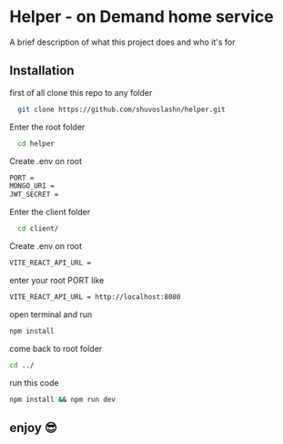 
# Helper - on Demand home service

A brief description of what this project does and who it's for


## Installation

first of all clone this repo to any folder

```bash
  git clone https://github.com/shuvoslashn/helper.git
```

Enter the root folder
```bash
  cd helper
```

Create .env on root
```bash
PORT = 
MONGO_URI = 
JWT_SECRET = 
```

Enter the client folder
```bash
  cd client/
```

Create .env on root
```bash
VITE_REACT_API_URL = 
```
enter your root PORT like
```bash
VITE_REACT_API_URL = http://localhost:8080
```

open terminal and run 
```bash
npm install
```
come back to root folder
```bash
cd ../
```

run this code
```bash
npm install && npm run dev
```

## enjoy 😎
